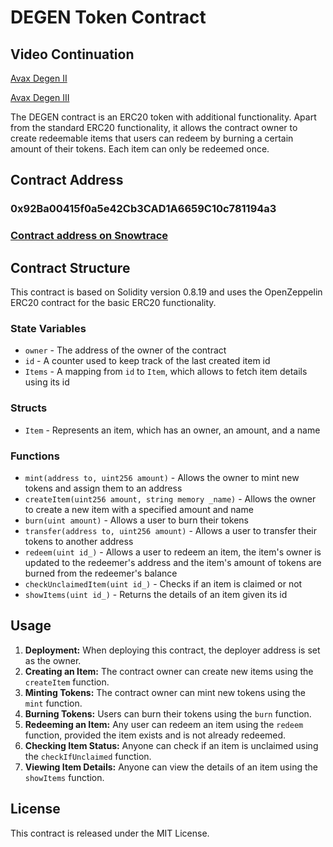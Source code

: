 # DEGEN Token Contract

## Video Continuation

[Avax Degen II](https://www.loom.com/share/d3b1a5a19f9b4d95888c3a22ae6b7989)

[Avax Degen III](https://www.loom.com/share/789c1cd29b0b4067940632c7feac08a9)

The DEGEN contract is an ERC20 token with additional functionality. Apart from the standard ERC20 functionality, it allows the contract owner to create redeemable items that users can redeem by burning a certain amount of their tokens. Each item can only be redeemed once.

## Contract Address

### **0x92Ba00415f0a5e42Cb3CAD1A6659C10c781194a3**

### **[Contract address on Snowtrace](https://testnet.snowtrace.io/address/0x92Ba00415f0a5e42Cb3CAD1A6659C10c781194a3)**

## Contract Structure

This contract is based on Solidity version 0.8.19 and uses the OpenZeppelin ERC20 contract for the basic ERC20 functionality.

### State Variables

- `owner` - The address of the owner of the contract
- `id` - A counter used to keep track of the last created item id
- `Items` - A mapping from `id` to `Item`, which allows to fetch item details using its id

### Structs

- `Item` - Represents an item, which has an owner, an amount, and a name

### Functions

- `mint(address to, uint256 amount)` - Allows the owner to mint new tokens and assign them to an address
- `createItem(uint256 amount, string memory _name)` - Allows the owner to create a new item with a specified amount and name
- `burn(uint amount)` - Allows a user to burn their tokens
- `transfer(address to, uint256 amount)` - Allows a user to transfer their tokens to another address
- `redeem(uint id_)` - Allows a user to redeem an item, the item's owner is updated to the redeemer's address and the item's amount of tokens are burned from the redeemer's balance
- `checkUnclaimedItem(uint id_)` - Checks if an item is claimed or not
- `showItems(uint id_)` - Returns the details of an item given its id

## Usage

1. **Deployment:** When deploying this contract, the deployer address is set as the owner.
2. **Creating an Item:** The contract owner can create new items using the `createItem` function.
3. **Minting Tokens:** The contract owner can mint new tokens using the `mint` function.
4. **Burning Tokens:** Users can burn their tokens using the `burn` function.
5. **Redeeming an Item:** Any user can redeem an item using the `redeem` function, provided the item exists and is not already redeemed.
6. **Checking Item Status:** Anyone can check if an item is unclaimed using the `checkIfUnclaimed` function.
7. **Viewing Item Details:** Anyone can view the details of an item using the `showItems` function.

## License

This contract is released under the MIT License.
